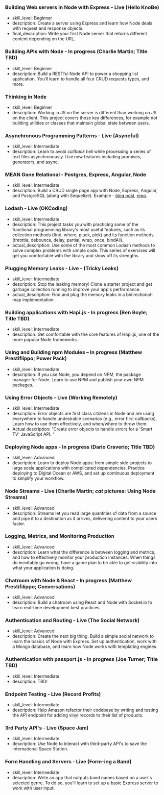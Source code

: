### Building Web servers in Node with Express - Live (Hello KnoBe)
- skill_level:  Beginner
- description:  Create a server using Express and learn how Node deals with request and response objects.
- final_description: Write your first Node server that returns different content depending on the URL.

### Building APIs with Node - In progress (Charlie Martin; Title TBD)
- skill_level:  Beginner
- description:  Build a RESTful Node API to power a shopping list application. You'll learn to handle all four CRUD requests types, and more.

### Thinking in Node
- skill_level:  Beginner
- description:  Working in JS on the server is different than working on JS on the client. This project covers those key differences, for example not building utilities or classes that maintain global state between users.

### Asynchronous Programming Patterns - Live (Asyncful)
- skill_level:  Intermediate
- description:  Learn to avoid _callback hell_ while processing a series of text files asynchronously. Use new features including promises, generators, and async.

### MEAN Gone Relational - Postgres, Express, Angular, Node
- skill_level:  Intermediate
- description:  Build a CRUD single page app with Node, Express, Angular, and PostgreSQL (along with Sequelize). Example - [blog post](http://mherman.org/blog/2015/02/12/postgresql-and-nodejs), [repo](https://github.com/mjhea0/node-postgres-todo).

### Lodash - Live (OKCoding)
- skill_level:  Intermediate
- description:  This project tasks you with practicing some of the functional programming library's most useful features, such as its collection methods (find, where, pluck, pick) and its function methods (throttle, debounce, delay, partial, wrap, once, bindAll).
- actual_description: Use some of the most common Lodash methods to solve complex problems with simple code. This series of exercises will get you comfortable with the library and show off its strengths.

### Plugging Memory Leaks - Live - (Tricky Leaks)
- skill_level:  Intermediate
- description:  Stop the leaking memory! Clone a starter project and get garbage collection running to improve your app's performance.
- actual_description: Find and plug the memory leaks in a bidirectional-map implementation.

### Building applications with Hapi.js - In progress (Ben Boyle; Title TBD)
- skill_level:  Intermediate
- description:  Get comfortable with the core features of Hapi.js, one of the more popular Node frameworks.

### Using and Building npm Modules – In progress (Matthew Prestiflippo; Power Pack)
- skill_level:  Intermediate
- description:  If you use Node, you depend on NPM, the package manager for Node. Learn to use NPM and publish your own NPM packages.

### Using Error Objects - Live (Working Remotely)
- skill_level:  Intermediate
- description:  Error objects are first class citizens in Node and are using everywhere to handle undesirable scenarios (e.g., error first callbacks). Learn how to use them effectively, and when/where to throw them.
- Actual description: "Create error objects to handle errors for a 'Smart TV' JavaScript API. "

### Deploying Node apps - In progress (Dario Craverio; Title TBD)
- skill_level:  Advanced
- description:  Learn to deploy Node apps: from simple side-projects to large scale applications with complicated dependencies. Practice deploying to Digital Ocean or AWS, and set up continuous deployment to simplify your workflow.

### Node Streams - Live (Charlie Martin; _cat_ pictures: Using Node Streams)
- skill_level:  Advanced
- description:  Streams let you read large quantities of data from a source and pipe it to a destination as it arrives, delivering content to your users faster.

### Logging, Metrics, and Monitoring Production
- skill_level:  Advanced
- description:  Learn what the difference is between logging and metrics, and how to effectively monitor your production instances. When things do inevitably go wrong, have a game plan to be able to get visibility into what your application is doing.

### Chatroom with Node & React - In progress (Matthew Prestifilippo; Conversations)
- skill_level:  Advanced
- description:  Build a chatroom using React and Node with Socket.io to learn real-time development best practices.

### Authentication and Routing - Live (The Social Network)
- skill_level:  Advanced
- description:  Create the next big thing. Build a simple social network to learn the basics of Node with Express. Set up authentication, work with a Mongo database, and learn how Node works with templating engines.

### Authentication with passport.js - In progress (Joe Turner; Title TBD)
- skill_level: Intermediate
- description: TBD!

### Endpoint Testing - Live (Record Profits)
- skill_level:  Intermediate
- description:  Help Amazon refactor their codebase by writing and testing the API endpoint for adding vinyl records to their list of products.

### 3rd Party API's - Live (Space Jam)
- skill_level:  Intermediate
- description:  Use Node to interact with third-party API's to save the International Space Station.

### Form Handling and Servers - Live (Form-ing a Band)
- skill_level:  Intermediate
- description:  Write an app that outputs band names based on a user's selected genre. To do so, you'll learn to set up a basic Express server to work with user input.
